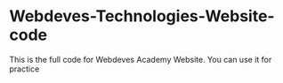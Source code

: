 # Webdeves-Technologies-Website-code
This is the full code for Webdeves Academy Website. You can use it for practice 
